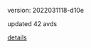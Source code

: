 version: 2022031118-d10e

updated 42 avds

[details](https://github.com/0x74f917491bfa7ebfa379/ali_avd_db/blob/master/change_log/2022/03/11/18/d10e.txt)